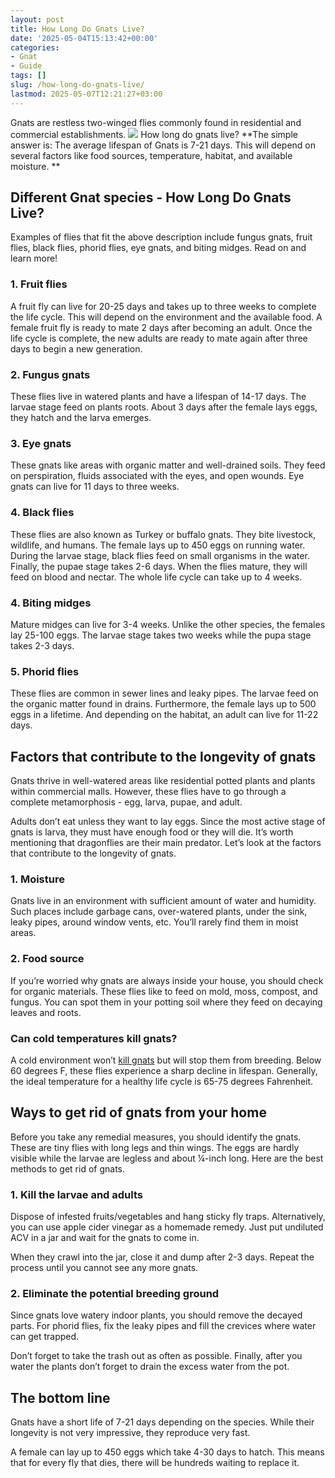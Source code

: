 ```yaml
---
layout: post
title: How Long Do Gnats Live?
date: '2025-05-04T15:13:42+00:00'
categories:
- Gnat
- Guide
tags: []
slug: /how-long-do-gnats-live/
lastmod: 2025-05-07T12:21:27+03:00
---
```


Gnats are restless two-winged flies commonly found in residential and commercial establishments.
![](/assets/img/img/)
How long do gnats live?
**The simple answer is: The average lifespan of Gnats is 7-21 days. This will depend on several factors like food sources, temperature, habitat, and available moisture. **
## Different Gnat species - How Long Do Gnats Live?
Examples of flies that fit the above description include fungus gnats, fruit flies, black flies, phorid flies, eye gnats, and biting midges. Read on and learn more!
### 1. Fruit flies
A fruit fly can live for 20-25 days and takes up to three weeks to complete the life cycle. This will depend on the environment and the available food. A female fruit fly is ready to mate 2 days after becoming an adult. Once the life cycle is complete, the new adults are ready to mate again after three days to begin a new generation.
### 2. Fungus gnats
These flies live in watered plants and have a lifespan of 14-17 days. The larvae stage feed on plants roots. About 3 days after the female lays eggs, they hatch and the larva emerges.
### 3. Eye gnats
These gnats like areas with organic matter and well-drained soils. They feed on perspiration, fluids associated with the eyes, and open wounds. Eye gnats can live for 11 days to three weeks.
### 4. Black flies
These flies are also known as Turkey or buffalo gnats. They bite livestock, wildlife, and humans. The female lays up to 450 eggs on running water. During the larvae stage, black flies feed on small organisms in the water. Finally, the pupae stage takes 2-6 days. When the flies mature, they will feed on blood and nectar. The whole life cycle can take up to 4 weeks.
### 4. Biting midges
Mature midges can live for 3-4 weeks. Unlike the other species, the females lay 25-100 eggs. The larvae stage takes two weeks while the pupa stage takes 2-3 days.
### 5. Phorid flies
These flies are common in sewer lines and leaky pipes. The larvae feed on the organic matter found in drains. Furthermore, the female lays up to 500 eggs in a lifetime. And depending on the habitat, an adult can live for 11-22 days.
## Factors that contribute to the longevity of gnats
Gnats thrive in well-watered areas like residential potted plants and plants within commercial malls. However, these flies have to go through a complete metamorphosis - egg, larva, pupae, and adult.

Adults don’t eat unless they want to lay eggs. Since the most active stage of gnats is larva, they must have enough food or they will die. It’s worth mentioning that dragonflies are their main predator. Let’s look at the factors that contribute to the longevity of gnats.
### 1. Moisture
Gnats live in an environment with sufficient amount of water and humidity. Such places include garbage cans, over-watered plants, under the sink, leaky pipes, around window vents, etc. You’ll rarely find them in moist areas.
### 2. Food source
If you’re worried why gnats are always inside your house, you should check for organic materials. These flies like to feed on mold, moss, compost, and fungus. You can spot them in your potting soil where they feed on decaying leaves and roots.
### Can cold temperatures kill gnats?
A cold environment won’t
[kill gnats](https://pestpolicy.com/how-to-get-rid-of-gnats/)
but will stop them from breeding. Below 60 degrees F, these flies experience a sharp decline in lifespan. Generally, the ideal temperature for a healthy life cycle is 65-75 degrees Fahrenheit.
## Ways to get rid of gnats from your home
Before you take any remedial measures, you should identify the gnats. These are tiny flies with long legs and thin wings. The eggs are hardly visible while the larvae are legless and about ¼-inch long. Here are the best methods to get rid of gnats.
### 1. Kill the larvae and adults
Dispose of infested fruits/vegetables and hang sticky fly traps. Alternatively, you can use apple cider vinegar as a homemade remedy. Just put undiluted ACV in a jar and wait for the gnats to come in.

When they crawl into the jar, close it and dump after 2-3 days. Repeat the process until you cannot see any more gnats.
### 2. Eliminate the potential breeding ground
Since gnats love watery indoor plants, you should remove the decayed parts. For phorid flies, fix the leaky pipes and fill the crevices where water can get trapped.

Don’t forget to take the trash out as often as possible. Finally, after you water the plants don’t forget to drain the excess water from the pot.
## The bottom line
Gnats have a short life of 7-21 days depending on the species. While their longevity is not very impressive, they reproduce very fast.

A female can lay up to 450 eggs which take 4-30 days to hatch. This means that for every fly that dies, there will be hundreds waiting to replace it.
